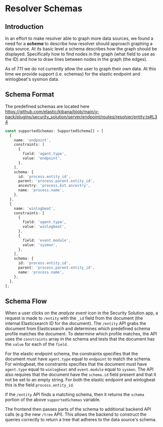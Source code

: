 # Resolver Schemas

## Introduction

In an effort to make resolver able to graph more data sources, we found a need for a _**schema**_ to describe how
resolver should approach graphing a data source. At its basic level a schema describes how the graph should be displayed.
Specifically how to find nodes in the graph (what field to use as the ID) and how to draw lines between nodes in the graph
(the edges).

As of 7.11 we do not currently allow the user to graph their own data. At this time we provide support (i.e. schemas)
for the elastic endpoint and winlogbeat's sysmon data.

## Schema Format

The predefined schemas are located here <https://github.com/elastic/kibana/blob/main/x-pack/plugins/security_solution/server/endpoint/routes/resolver/entity.ts#L34>

```typescript
const supportedSchemas: SupportedSchema[] = [
  {
    name: 'endpoint',
    constraints: [
      {
        field: 'agent.type',
        value: 'endpoint',
      },
    ],
    schema: {
      id: 'process.entity_id',
      parent: 'process.parent.entity_id',
      ancestry: 'process.Ext.ancestry',
      name: 'process.name',
    },
  },
  {
    name: 'winlogbeat',
    constraints: [
      {
        field: 'agent.type',
        value: 'winlogbeat',
      },
      {
        field: 'event.module',
        value: 'sysmon',
      },
    ],
    schema: {
      id: 'process.entity_id',
      parent: 'process.parent.entity_id',
      name: 'process.name',
    },
  },
];
```

## Schema Flow

When a user clicks on the _analyze event_ icon in the Security Solution app, a request is made to `/entity` with the
`_id` field from the document (the internal Elasticsearch ID for the document). The `/entity` API grabs the
document from Elasticsearch and determines which predefined schema profile matches the document. To determine which
profile matches, the API uses the `constraints` array in the schema and tests that the document has the `value` for
each of the `field`.

For the elastic endpoint schema, the constraints specifies that the document must have `agent.type` equal to `endpoint`
to match the schema. For winlogbeat, the constraints specifies that the document must have `agent.type` equal to
`winlogbeat` and `event.module` equal to `sysmon`. The API also requires that the document have the `schema.id` field
present and that it not be set to an empty string. For both the elastic endpoint and winlogbeat this is the field
`process.entity_id`.

If the `/entity` API finds a matching schema, then it returns the `schema` portion of the above `supportedSchemas`
variable.

The frontend then passes parts of the schema to additional backend API calls (e.g the new `/tree` API). This allows
the backend to construct the queries correctly to return a tree that adheres to the data source's schema.
